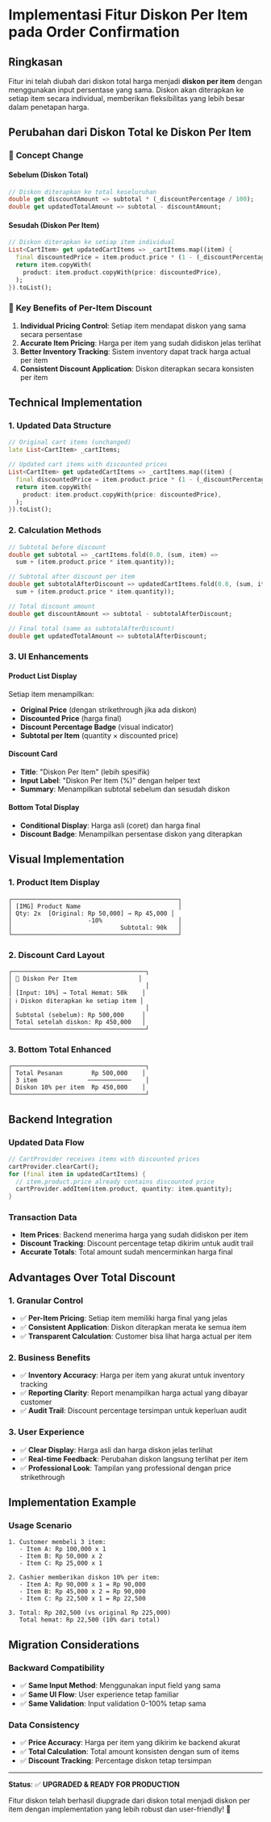 # Implementasi Fitur Diskon Per Item pada Order Confirmation

## Ringkasan

Fitur ini telah diubah dari diskon total harga menjadi **diskon per item** dengan menggunakan input persentase yang sama. Diskon akan diterapkan ke setiap item secara individual, memberikan fleksibilitas yang lebih besar dalam penetapan harga.

## Perubahan dari Diskon Total ke Diskon Per Item

### 🔄 **Concept Change**

#### Sebelum (Diskon Total)

```dart
// Diskon diterapkan ke total keseluruhan
double get discountAmount => subtotal * (_discountPercentage / 100);
double get updatedTotalAmount => subtotal - discountAmount;
```

#### Sesudah (Diskon Per Item)

```dart
// Diskon diterapkan ke setiap item individual
List<CartItem> get updatedCartItems => _cartItems.map((item) {
  final discountedPrice = item.product.price * (1 - (_discountPercentage / 100));
  return item.copyWith(
    product: item.product.copyWith(price: discountedPrice),
  );
}).toList();
```

### 🎯 **Key Benefits of Per-Item Discount**

1. **Individual Pricing Control**: Setiap item mendapat diskon yang sama secara persentase
2. **Accurate Item Pricing**: Harga per item yang sudah didiskon jelas terlihat
3. **Better Inventory Tracking**: Sistem inventory dapat track harga actual per item
4. **Consistent Discount Application**: Diskon diterapkan secara konsisten per item

## Technical Implementation

### 1. **Updated Data Structure**

```dart
// Original cart items (unchanged)
late List<CartItem> _cartItems;

// Updated cart items with discounted prices
List<CartItem> get updatedCartItems => _cartItems.map((item) {
  final discountedPrice = item.product.price * (1 - (_discountPercentage / 100));
  return item.copyWith(
    product: item.product.copyWith(price: discountedPrice),
  );
}).toList();
```

### 2. **Calculation Methods**

```dart
// Subtotal before discount
double get subtotal => _cartItems.fold(0.0, (sum, item) =>
  sum + (item.product.price * item.quantity));

// Subtotal after discount per item
double get subtotalAfterDiscount => updatedCartItems.fold(0.0, (sum, item) =>
  sum + (item.product.price * item.quantity));

// Total discount amount
double get discountAmount => subtotal - subtotalAfterDiscount;

// Final total (same as subtotalAfterDiscount)
double get updatedTotalAmount => subtotalAfterDiscount;
```

### 3. **UI Enhancements**

#### Product List Display

Setiap item menampilkan:

- **Original Price** (dengan strikethrough jika ada diskon)
- **Discounted Price** (harga final)
- **Discount Percentage Badge** (visual indicator)
- **Subtotal per Item** (quantity × discounted price)

#### Discount Card

- **Title**: "Diskon Per Item" (lebih spesifik)
- **Input Label**: "Diskon Per Item (%)" dengan helper text
- **Summary**: Menampilkan subtotal sebelum dan sesudah diskon

#### Bottom Total Display

- **Conditional Display**: Harga asli (coret) dan harga final
- **Discount Badge**: Menampilkan persentase diskon yang diterapkan

## Visual Implementation

### 1. **Product Item Display**

```
┌──────────────────────────────────────────────┐
│ [IMG] Product Name                           │
│ Qty: 2x  [Original: Rp 50,000] → Rp 45,000 │
│                     -10%                     │
│                              Subtotal: 90k   │
└──────────────────────────────────────────────┘
```

### 2. **Discount Card Layout**

```
┌─────────────────────────────────────┐
│ 🔴 Diskon Per Item                 │
│                                     │
│ [Input: 10%] → Total Hemat: 50k    │
│ ℹ️ Diskon diterapkan ke setiap item │
│                                     │
│ Subtotal (sebelum): Rp 500,000     │
│ Total setelah diskon: Rp 450,000   │
└─────────────────────────────────────┘
```

### 3. **Bottom Total Enhanced**

```
┌─────────────────────────────────────┐
│ Total Pesanan        Rp 500,000    │
│ 3 item              ────────────    │
│ Diskon 10% per item  Rp 450,000    │
└─────────────────────────────────────┘
```

## Backend Integration

### Updated Data Flow

```dart
// CartProvider receives items with discounted prices
cartProvider.clearCart();
for (final item in updatedCartItems) {
  // item.product.price already contains discounted price
  cartProvider.addItem(item.product, quantity: item.quantity);
}
```

### Transaction Data

- **Item Prices**: Backend menerima harga yang sudah didiskon per item
- **Discount Tracking**: Discount percentage tetap dikirim untuk audit trail
- **Accurate Totals**: Total amount sudah mencerminkan harga final

## Advantages Over Total Discount

### 1. **Granular Control**

- ✅ **Per-Item Pricing**: Setiap item memiliki harga final yang jelas
- ✅ **Consistent Application**: Diskon diterapkan merata ke semua item
- ✅ **Transparent Calculation**: Customer bisa lihat harga actual per item

### 2. **Business Benefits**

- ✅ **Inventory Accuracy**: Harga per item yang akurat untuk inventory tracking
- ✅ **Reporting Clarity**: Report menampilkan harga actual yang dibayar customer
- ✅ **Audit Trail**: Discount percentage tersimpan untuk keperluan audit

### 3. **User Experience**

- ✅ **Clear Display**: Harga asli dan harga diskon jelas terlihat
- ✅ **Real-time Feedback**: Perubahan diskon langsung terlihat per item
- ✅ **Professional Look**: Tampilan yang professional dengan price strikethrough

## Implementation Example

### Usage Scenario

```
1. Customer membeli 3 item:
   - Item A: Rp 100,000 x 1
   - Item B: Rp 50,000 x 2
   - Item C: Rp 25,000 x 1

2. Cashier memberikan diskon 10% per item:
   - Item A: Rp 90,000 x 1 = Rp 90,000
   - Item B: Rp 45,000 x 2 = Rp 90,000
   - Item C: Rp 22,500 x 1 = Rp 22,500

3. Total: Rp 202,500 (vs original Rp 225,000)
   Total hemat: Rp 22,500 (10% dari total)
```

## Migration Considerations

### Backward Compatibility

- ✅ **Same Input Method**: Menggunakan input field yang sama
- ✅ **Same UI Flow**: User experience tetap familiar
- ✅ **Same Validation**: Input validation 0-100% tetap sama

### Data Consistency

- ✅ **Price Accuracy**: Harga per item yang dikirim ke backend akurat
- ✅ **Total Calculation**: Total amount konsisten dengan sum of items
- ✅ **Discount Tracking**: Percentage diskon tetap tersimpan

---

**Status**: ✅ **UPGRADED & READY FOR PRODUCTION**

Fitur diskon telah berhasil diupgrade dari diskon total menjadi diskon per item dengan implementation yang lebih robust dan user-friendly! 🚀
